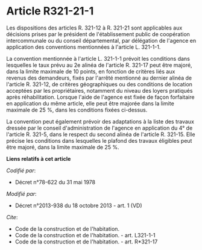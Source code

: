 # Article R321-21-1

Les dispositions des articles R. 321-12 à R. 321-21 sont applicables aux décisions prises par le président de l'établissement
public de coopération intercommunale ou du conseil départemental, par délégation de l'agence en application des conventions
mentionnées à l'article L. 321-1-1. 

La convention mentionnée à l'article L. 321-1-1 prévoit les conditions dans lesquelles le taux prévu au 2e alinéa de
l'article R. 321-17 peut être majoré, dans la limite maximale de 10 points, en fonction de critères liés aux revenus des
demandeurs, fixés par l'arrêté mentionné au dernier alinéa de l'article R. 321-12, de critères géographiques ou des
conditions de location acceptées par les propriétaires, notamment du niveau des loyers pratiqués après réhabilitation.
Lorsque l'aide de l'agence est fixée de façon forfaitaire en application du même article, elle peut être majorée dans la
limite maximale de 25 %, dans les conditions fixées ci-dessus. 

La convention peut également prévoir des adaptations à la liste des travaux dressée par le conseil d'administration de
l'agence en application du 4° de l'article R. 321-5, dans le respect du second alinéa de l'article R. 321-15. Elle précise
les conditions dans lesquelles le plafond des travaux éligibles peut être majoré, dans la limite maximale de 25 %.

**Liens relatifs à cet article**

_Codifié par_:

  - Décret n°78-622 du 31 mai 1978

_Modifié par_:

  - Décret n°2013-938 du 18 octobre 2013 - art. 1 (VD)

_Cite_:

  - Code de la construction et de l'habitation.
  - Code de la construction et de l'habitation. - art. L321-1-1
  - Code de la construction et de l'habitation. - art. R*321-17

